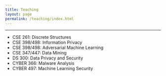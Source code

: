 ```yaml
---
title: Teaching
layout: page
permalink: /teaching/index.html
---
```




<hr>

* CSE 261: Discrete Structures
* CSE 398/498: Information Privacy
* CSE 398/498: Adversarial Machine Learning
* CSE 347/447: Data Mining
* DS 300: Data Privacy and Security
* CYBER 366: Malware Analysis
* CYBER 497: Machine Learning Security



<!--
#### Spring 2016

* **CSE 350/450 Special Topic:** **<font color="indianred">Privacy-Aware Data Analytics</font>** <br>
With the tremendous success of data-driven services and applications (e.g., personalized recommendation, customized news, targeted ads) follows their immense threat to the privacy of people's sensitive information. This course discusses how to design and implement data analytical methods and systems that respect individuals' data privacy while still enabling high-quality analysis results. Main topics covered in the course include: privacy-aware data publishing, privacy-aware data mining, privacy-aware mobile services, privacy-aware web services, and secure multiparty computation. The course will be a combination of lectures and paper presentations by the students. Students will also pursue a course research project. The final outputs of the project include a presentation and a short report.

#### Fall 2015

* **CSE 347/447:** **<font color="indianred">Data Mining</font>** <br>
Overview of modern data mining techniques: data cleaning; attribute and subset selection; model construction, evaluation and application. Fundamental mathematics and algorithms for decision trees, covering algorithms, association mining, statistical modeling, linear models, neural networks, instance-based learning and clustering covered. Practical design, implementation, application and evaluation of data mining techniques in class projects. Credit will not be given for both CSE 347 and CSE 447. Prerequisites: (CSE 17 or CSE 018) and (MATH 231 or ECO 045).
See details [here](http://www.cse.lehigh.edu/cse-347). -->
